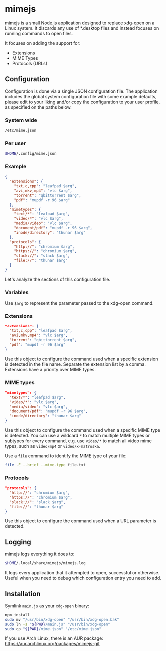 # mimejs

mimejs is a small Node.js application designed to replace xdg-open on a Linux system. It discards any use of *.desktop files and instead focuses on running commands to open files.

It focuses on adding the support for:

* Extensions
* MIME Types
* Protocols (URLs)

## Configuration

Configuration is done via a single JSON configuration file. The application includes the global system configuration file with some example defaults, please edit to your liking and/or copy the configuration to your user profile, as specified on the paths below.

### System wide

```bash
/etc/mime.json
```

### Per user
```bash
$HOME/.config/mime.json
```

### Example

```json
{
  "extensions": {
    "txt,c,cpp": "leafpad $arg",
    "avi,mkv,mp4": "vlc $arg",
    "torrent": "qbittorrent $arg",
    "pdf": "mupdf -r 96 $arg"
  },
  "mimetypes": {
    "text/*": "leafpad $arg",
    "video/*": "vlc $arg",
    "media/video": "vlc $arg",
    "document/pdf": "mupdf -r 96 $arg",
    "inode/directory": "thunar $arg"
  },
  "protocols": {
    "http://": "chromium $arg",
    "https://": "chromium $arg",
    "slack://": "slack $arg",
    "file://": "thunar $arg"
  }
}
```

Let's analyze the sections of this configuration file.

### Variables

Use `$arg` to represent the parameter passed to the xdg-open command.

### Extensions

```json
"extensions": {
  "txt,c,cpp": "leafpad $arg",
  "avi,mkv,mp4": "vlc $arg",
  "torrent": "qbittorrent $arg",
  "pdf": "mupdf -r 96 $arg"
}
```

Use this object to configure the command used when a specific extension is detected in the file name. Separate the extension list by a comma. Extensions have a priority over MIME types.

### MIME types

```json
"mimetypes": {
  "text/*": "leafpad $arg",
  "video/*": "vlc $arg",
  "media/video": "vlc $arg",
  "document/pdf": "mupdf -r 96 $arg",
  "inode/directory": "thunar $arg"
}
```

Use this object to configure the command used when a specific MIME type is detected. You can use a wildcard `*` to match multiple MIME types or subtypes for every command, e.g. use `video/*` to match all video mime types, such as `video/mp4` or `video/x-matroska`.

Use a `file` command to identify the MIME type of your file:
```bash
file -E --brief --mime-type file.txt
```

### Protocols

```json
"protocols": {
  "http://": "chromium $arg",
  "https://": "chromium $arg",
  "slack://": "slack $arg",
  "file://": "thunar $arg"
}
```

Use this object to configure the command used when a URL parameter is detected.

## Logging

mimejs logs everything it does to:

```bash
$HOME/.local/share/mimejs/mimejs.log
```

It logs every application that it attempted to open, successful or otherwise. Useful when you need to debug which configuration entry you need to add.

## Installation

Symlink `main.js` as your `xdg-open` binary:

```bash
npm install
sudo mv "/usr/bin/xdg-open" "/usr/bin/xdg-open.bak"
sudo ln -s "${PWD}/main.js" "/usr/bin/xdg-open"
sudo cp "${PWD}/mime.json" "/etc/mime.json"
```

If you use Arch Linux, there is an AUR package: https://aur.archlinux.org/packages/mimejs-git
